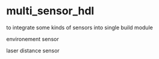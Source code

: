 # multi_sensor_hdl

to integrate some kinds of sensors into single build module

<current support sensor>
environement sensor

laser distance sensor
